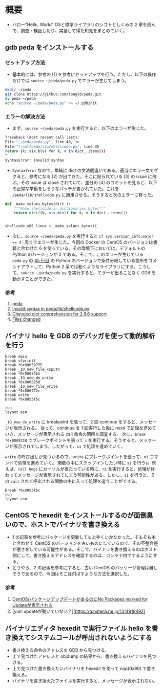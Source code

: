 # 概要

- ハロー“Hello, World” OSと標準ライブラリのシゴトとしくみの 2 章を読んで、調査・検証したり、実装して得た知見をまとめていく。

## gdb peda をインストールする

### セットアップ方法

- 基本的には、参考の [1] を参考にセットアップを行う。ただし、以下の操作だけでは `source ~/peda/peda.py` でエラーが生じてしまう。

```bash
mkdir ~/peda
git clone https://github.com/longld/peda.git 
mv peda ~/peda
echo "source ~/peda/peda.py" >> ~/.gdbinit
```

### エラーの解決方法

- まず、`source ~/peda/peda.py` を実行すると、以下のエラーが生じた。

```bash
Traceback (most recent call last):
File "~/peda/peda.py", line 40, in
File "/root/peda/lib/shellcode.py", line 35
return {k: six.b(v) for k, v in dict_.items()}
^
SyntaxError: invalid syntax
```

- `SyntaxError` なので、単純に dict の文法間違いである。適当にエラー文でググると、参考になる [2] が出てきた。そこに貼られている [3] の issue に飛ぶ。その issue は close されていて、差分の [4] のコミットを見ると、以下の正常な挙動をしそうなパッチが書かれていた。これを `/peda/lib/shellcode.py` に適用させる。そうすると次のエラーに移った。

```python
def _make_values_bytes(dict_):
    """Make shellcode in dictionaries bytes"""
    return dict((k, six.b(v)) for k, v in dict_.items())


shellcode_x86_linux = _make_values_bytes({
```

- 次に、`source ~/peda/peda.py` を実行すると `if sys.version_info.major == 3:` 周りでエラーが生じた。今回の Docker の CentOS のバージョンは書籍と合わせた 6 を使っている。その環境下においては、デフォルトの Python のバージョンが 2 である。そこで、このエラーが生じている `peda.py` の [45 行目](https://github.com/longld/peda/blob/84d38bda505941ba823db7f6c1bcca1e485a2d43/peda.py#L45) の Python のバージョンで条件分岐している箇所をコメントアウトして、Python 2 系では動くようなライブラリにする。こうして、`source ~/peda/peda.py` を実行すると、エラーが出ることなく GDB を動かすことができた。

### 参考

1. [peda](https://github.com/longld/peda)
2. [invalid syntax in peda/lib/shellcode.py](https://github.com/longld/peda/issues/99)
3. [Changed dict comprehension for 2.6.6 support](https://github.com/longld/peda/pull/59)
4. [Files changed](https://github.com/longld/peda/pull/59/files)

## バイナリ hello を GDB のデバッガを使って動的解析を行う

```
break main
break vfprintf
break *0x080597f5
break _IO_new_file_xsputn
break *0x80674b1
break _IO_new_do_write
break *0x8068258
break _IO_new_file_write
break *0x806772c
break write
break *0x8053f5c

run
layout asm
```

`_IO_new_do_write` に breakpoint を張って、2 回 continue をすると、メッセージが表示される。
従って、continue を 1 回実行した後に nexti で処理を進めていき、メッセージが表示される call 命令の箇所を調査する。
次に、`break *0x8068258` でブレークポイントを張って `c` を実行する。そうすると、メッセージが表示されてしまう。したがって、`si` で処理を進めていく。

`write` の呼び出しが見つかるので、`write` にブレークポイントを張って、`ni` コマンドで処理を進めていく。
関数の中にステップインしたい時に `si` を行うs。例えば、`call hoge` にカーソルが当たっている時に、`ni` を実行すると、処理が終わってメッセージが表示されてしまう可能性がある。しかし、`si` を行うと、その `call` されて呼出される関数の中に入って処理を追うことができる。

```
break *0x8053f5c
run
layout asm
```

## CentOS で hexedit をインストールするのが面倒臭いので、ホストでバイナリを書き換える

- 1 の記事を参考にパッケージを更新しても上手くいかなかった。そもそも本と合わせて CentOS のバージョンを古いものにしているので、その不整合差が悪さをしている可能性がある。そこで、バイナリを書き換えるのはホスト側にして、書き換えるアドレスを確認するのは、コンテナ内でするようにする。
- どうやら、2 の記事を参考にすると、古い CentOS のパッケージ管理は難しそうであるので、今回はそこは飛ばすような方法を選択した。

### 参考

1. [CentOS/パッケージアップデートがあるのにNo Packages marked for Updateが表示される ](https://linux.just4fun.biz/?CentOS/%E3%83%91%E3%83%83%E3%82%B1%E3%83%BC%E3%82%B8%E3%82%A2%E3%83%83%E3%83%97%E3%83%87%E3%83%BC%E3%83%88%E3%81%8C%E3%81%82%E3%82%8B%E3%81%AE%E3%81%ABNo+Packages+marked+for+Update%E3%81%8C%E8%A1%A8%E7%A4%BA%E3%81%95%E3%82%8C%E3%82%8B)
2. [yum updateが動いていない？][https://q.hatena.ne.jp/1314918492]

## バイナリエディタ hexedit で実行ファイル hello を書き換えてシステムコールが呼出されないようにする

- 書き換える命令のアドレスを GDB から見つける。
- 上で見つけたアドレスと objdump の結果から、書き換えるバイナリを見つける。
- 上で見つけた書き換えたいバイナリを hexedit を使って nop(0x90) で書き換える。
- バイナリを書き換えたファイルを実行すると、メッセージが表示されない。
